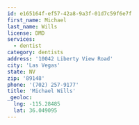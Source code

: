 ```yaml
---
id: e165164f-ef57-42a8-9a3f-01d7c59f6e7f
first_name: Michael
last_name: Wills
license: DMD
services:
  - dentist
category: dentists
address: '10042 Liberty View Road'
city: 'Las Vegas'
state: NV
zip: '89148'
phone: '(702) 257-9177'
title: 'Michael Wills'
_geoloc:
  lng: -115.28485
  lat: 36.049095
---
```

